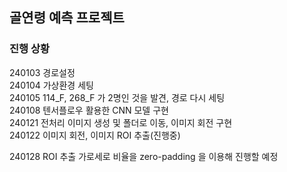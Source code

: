 ## 골연령 예측 프로젝트

### 진행 상황
240103 경로설정 <br/>
240104 가상환경 세팅 <br/>
240105 114_F, 268_F 가 2명인 것을 발견, 경로 다시 세팅 <br/>
240108 텐서플로우 활용한 CNN 모델 구현 <br/>
240121 전처리 이미지 생성 및 폴더로 이동, 이미지 회전 구현 <br/>
240122 이미지 회전, 이미지 ROI 추출(진행중) <br/>

240128 ROI 추출 가로세로 비율을 zero-padding 을 이용해 진행할 예정 <br/>


